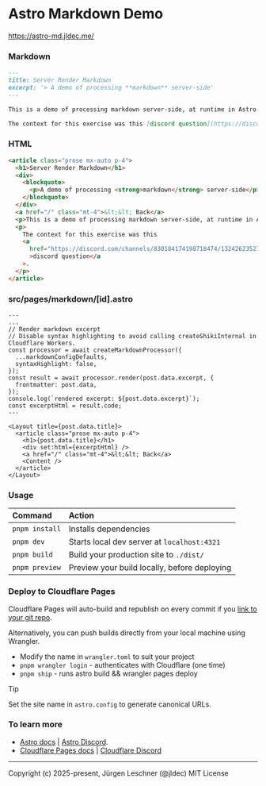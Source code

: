 # Astro Markdown Demo
https://astro-md.jldec.me/

### Markdown
```md
---
title: Server Render Markdown
excerpt: '> A demo of processing **markdown** server-side'
---

This is a demo of processing markdown server-side, at runtime in Astro.

The context for this exercise was this [discord question](https://discord.com/channels/830184174198718474/1324262352748679208).
```

### HTML
```html
<article class="prose mx-auto p-4">
  <h1>Server Render Markdown</h1>
  <div>
    <blockquote>
      <p>A demo of processing <strong>markdown</strong> server-side</p>
    </blockquote>
  </div>
  <a href="/" class="mt-4">&lt;&lt; Back</a>
  <p>This is a demo of processing markdown server-side, at runtime in Astro.</p>
  <p>
    The context for this exercise was this
    <a
      href="https://discord.com/channels/830184174198718474/1324262352748679208"
      >discord question</a
    >.
  </p>
</article>
```

### src/pages/markdown/[id].astro
```astro
---
...
// Render markdown excerpt
// Disable syntax highlighting to avoid calling createShikiInternal in Cloudflare Workers.
const processor = await createMarkdownProcessor({
  ...markdownConfigDefaults,
  syntaxHighlight: false,
});
const result = await processor.render(post.data.excerpt, {
  frontmatter: post.data,
});
console.log(`rendered excerpt: ${post.data.excerpt}`);
const excerptHtml = result.code;
---

<Layout title={post.data.title}>
  <article class="prose mx-auto p-4">
    <h1>{post.data.title}</h1>
    <div set:html={excerptHtml} />
    <a href="/" class="mt-4">&lt;&lt; Back</a>
    <Content />
  </article>
</Layout>
```

### Usage
| Command                   | Action                                           |
| :------------------------ | :----------------------------------------------- |
| `pnpm install`            | Installs dependencies                            |
| `pnpm dev`                | Starts local dev server at `localhost:4321`      |
| `pnpm build`              | Build your production site to `./dist/`          |
| `pnpm preview`            | Preview your build locally, before deploying     |

### Deploy to Cloudflare Pages
Cloudflare Pages will auto-build and republish on every commit if you [link to your git repo](https://developers.cloudflare.com/pages/get-started/git-integration/).

Alternatively, you can push builds directly from your local machine using Wrangler.
- Modify the name in `wrangler.toml` to suit your project
- `pnpm wrangler login` - authenticates with Cloudflare (one time)
- `pnpm ship` - runs astro build && wrangler pages deploy

> [!TIP]
> Set the site name in `astro.config` to generate canonical URLs.

### To learn more
- [Astro docs](https://docs.astro.build) | [Astro Discord](https://astro.build/chat).
- [Cloudflare Pages docs](https://developers.cloudflare.com/pages/get-started/git-integration/) | [Cloudflare Discord](https://discord.cloudflare.com/)

---
Copyright (c) 2025-present, Jürgen Leschner (@jldec)
MIT License
